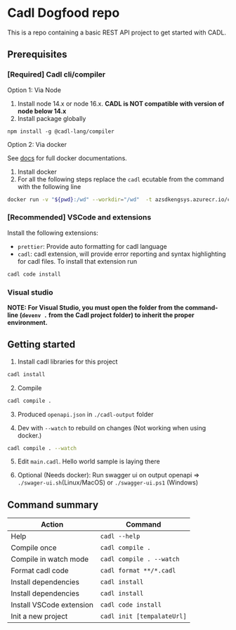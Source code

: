 # Cadl Dogfood repo

This is a repo containing a basic REST API project to get started with CADL.

## Prerequisites

### [Required] Cadl cli/compiler

Option 1: Via Node

1. Install node 14.x or node 16.x. **CADL is NOT compatible with version of node below 14.x**
1. Install package globally

```
npm install -g @cadl-lang/compiler
```

Option 2: Via docker

See [docs](https://github.com/microsoft/cadl/blob/main/docs/docker.md) for full docker documentations.

1. Install docker
1. For all the following steps replace the `cadl` ecutable from the command with the following line

```bash
docker run -v "${pwd}:/wd" --workdir="/wd"  -t azsdkengsys.azurecr.io/cadl
```

### [Recommended] VSCode and extensions

Install the following extensions:

- `prettier`: Provide auto formatting for cadl language
- `cadl`: cadl extension, will provide error reporting and syntax highlighting for cadl files. To install that extension run

```bash
cadl code install
```

### Visual studio

**NOTE: For Visual Studio, you must open the folder from the command-line (`devenv .` from the Cadl project folder) to inherit the proper environment.**

## Getting started

1. Install cadl libraries for this project

```bash
cadl install
```

2. Compile

```bash
cadl compile .
```

3. Produced `openapi.json` in `./cadl-output` folder

4. Dev with `--watch` to rebuild on changes (Not working when using docker.)

```bash
cadl compile . --watch
```

5. Edit `main.cadl`. Hello world sample is laying there

6. Optional (Needs docker): Run swagger ui on output openapi => `./swager-ui.sh`(Linux/MacOS) or `./swagger-ui.ps1` (Windows)

## Command summary

| Action                   | Command                    |
| ------------------------ | -------------------------- |
| Help                     | `cadl --help`              |
| Compile once             | `cadl compile .`           |
| Compile in watch mode    | `cadl compile . --watch`   |
| Format cadl code         | `cadl format **/*.cadl`    |
| Install dependencies     | `cadl install`             |
| Install dependencies     | `cadl install`             |
| Install VSCode extension | `cadl code install`        |
| Init a new project       | `cadl init [tempalateUrl]` |
